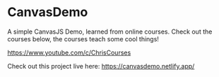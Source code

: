# CanvasDemo
A simple CanvasJS Demo, learned from online courses. Check out the courses below, the courses teach some cool things!

https://www.youtube.com/c/ChrisCourses


Check out this project live here:
https://canvasdemo.netlify.app/